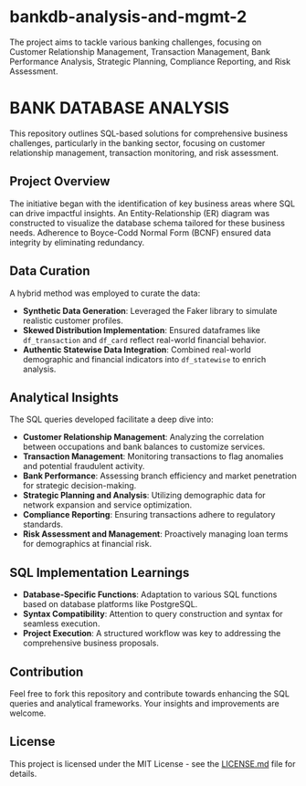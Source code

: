 # bankdb-analysis-and-mgmt-2
The project aims to tackle various banking challenges, focusing on Customer Relationship Management, Transaction Management, Bank Performance Analysis, Strategic Planning, Compliance Reporting, and Risk Assessment.
# BANK DATABASE ANALYSIS

This repository outlines SQL-based solutions for comprehensive business challenges, particularly in the banking sector, focusing on customer relationship management, transaction monitoring, and risk assessment.

## Project Overview

The initiative began with the identification of key business areas where SQL can drive impactful insights. An Entity-Relationship (ER) diagram was constructed to visualize the database schema tailored for these business needs. Adherence to Boyce-Codd Normal Form (BCNF) ensured data integrity by eliminating redundancy.

## Data Curation

A hybrid method was employed to curate the data:
- **Synthetic Data Generation**: Leveraged the Faker library to simulate realistic customer profiles.
- **Skewed Distribution Implementation**: Ensured dataframes like `df_transaction` and `df_card` reflect real-world financial behavior.
- **Authentic Statewise Data Integration**: Combined real-world demographic and financial indicators into `df_statewise` to enrich analysis.

## Analytical Insights

The SQL queries developed facilitate a deep dive into:
- **Customer Relationship Management**: Analyzing the correlation between occupations and bank balances to customize services.
- **Transaction Management**: Monitoring transactions to flag anomalies and potential fraudulent activity.
- **Bank Performance**: Assessing branch efficiency and market penetration for strategic decision-making.
- **Strategic Planning and Analysis**: Utilizing demographic data for network expansion and service optimization.
- **Compliance Reporting**: Ensuring transactions adhere to regulatory standards.
- **Risk Assessment and Management**: Proactively managing loan terms for demographics at financial risk.

## SQL Implementation Learnings

- **Database-Specific Functions**: Adaptation to various SQL functions based on database platforms like PostgreSQL.
- **Syntax Compatibility**: Attention to query construction and syntax for seamless execution.
- **Project Execution**: A structured workflow was key to addressing the comprehensive business proposals.

## Contribution

Feel free to fork this repository and contribute towards enhancing the SQL queries and analytical frameworks. Your insights and improvements are welcome.

## License

This project is licensed under the MIT License - see the [LICENSE.md](LICENSE) file for details.
